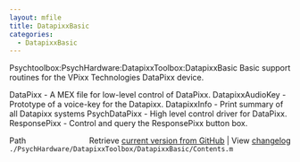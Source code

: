 ```yaml
---
layout: mfile
title: DatapixxBasic
categories:
  - DatapixxBasic
---
```


Psychtoolbox:PsychHardware:DatapixxToolbox:DatapixxBasic
Basic support routines for the VPixx Technologies DataPixx device.


DataPixx                      \- A MEX file for low\-level control of DataPixx.
DatapixxAudioKey              \- Prototype of a voice\-key for the Datapixx.
DatapixxInfo                  \- Print summary of all Datapixx systems
PsychDataPixx                 \- High level control driver for DataPixx.
ResponsePixx                  \- Control and query the ResponsePixx button box.



<div class="code_header" style="text-align:right;">
  <span style="float:left;">Path&nbsp;&nbsp;</span> <span class="counter">Retrieve <a href=
  "https://raw.github.com/Psychtoolbox-3/Psychtoolbox-3/beta/./PsychHardware/DatapixxToolbox/DatapixxBasic/Contents.m">current version from GitHub</a> | View <a href=
  "https://github.com/Psychtoolbox-3/Psychtoolbox-3/commits/beta/./PsychHardware/DatapixxToolbox/DatapixxBasic/Contents.m">changelog</a></span>
</div>
<div class="code">
  <code>./PsychHardware/DatapixxToolbox/DatapixxBasic/Contents.m</code>
</div>
